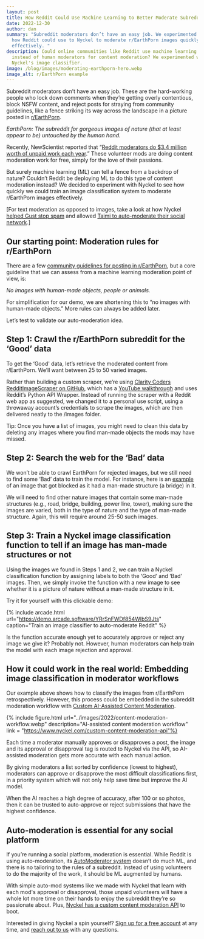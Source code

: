 ```yaml
---
layout: post
title: How Reddit Could Use Machine Learning to Better Moderate Subreddits
date: 2022-12-30
author: dan
summary: "Subreddit moderators don’t have an easy job. We experimented to see
  how Reddit could use to Nyckel to moderate r/EarthPorn images quickly and
  effectively. "
description: Could online communities like Reddit use machine learning
  instead of human moderators for content moderation? We experimented with
  Nyckel's image classifier.
image: /blog/images/moderating-earthporn-hero.webp
image_alt: r/EarthPorn example
---
```


Subreddit moderators don’t have an easy job. These are the hard-working people who lock down comments when they’re getting overly contentious, block NSFW content, and reject posts for straying from community guidelines, like a fence striking its way across the landscape in a picture posted in [r/EarthPorn](https://www.reddit.com/r/EarthPorn).

*EarthPorn: The subreddit for gorgeous images of nature (that at least appear to be) untouched by the human hand.*

Recently, NewScientist reported that “[Reddit moderators do $3.4 million worth of unpaid work each year](https://www.newscientist.com/article/2325828-reddit-moderators-do-3-4-million-worth-of-unpaid-work-each-year/).” These volunteer mods are doing content moderation work for free, simply for the love of their passions.

But surely machine learning (ML) can tell a fence from a backdrop of nature? Couldn’t Reddit be deploying ML to do this type of content moderation instead? We decided to experiment with Nyckel to see how quickly we could train an image classification system to moderate r/EarthPorn images effectively.

[For text moderation as opposed to images, take a look at how Nyckel [helped Gust stop spam](https://www.nyckel.com/blog/custom-spam-filter-gust-case-study/) and allowed [Taimi to auto-moderate their social network](https://www.nyckel.com/blog/content-moderation-of-social-network-taimi-case-study/).]

## Our starting point: Moderation rules for r/EarthPorn

There are a few [community guidelines for posting in r/EarthPorn](https://www.reddit.com/r/earthporn/about/rules), but a core guideline that we can assess from a machine learning moderation point of view, is:

*No images with human-made objects, people or animals.*

For simplification for our demo, we are shortening this to “no images with human-made objects.” More rules can always be added later.

Let’s test to validate our auto-moderation idea.

## Step 1: Crawl the r/EarthPorn subreddit for the ‘Good’ data

To get the ‘Good' data, let’s retrieve the moderated content from r/EarthPorn. We’ll want between 25 to 50 varied images.

Rather than building a custom scraper, we’re using [Clarity Coders RedditImageScraper on GitHub](https://github.com/ClarityCoders/RedditImageScraper), which has a [YouTube walkthrough](https://www.youtube.com/watch?v=sEIv8UcR3Go) and uses Reddit’s Python API Wrapper. Instead of running the scraper with a Reddit web app as suggested, we changed it to a personal use script, using a throwaway account’s credentials to scrape the images, which are then delivered neatly to the /images folder.

Tip: Once you have a list of images, you might need to clean this data by deleting any images where you find man-made objects the mods may have missed.

## Step 2: Search the web for the ‘Bad’ data

We won’t be able to crawl EarthPorn for rejected images, but we still need to find some ‘Bad’ data to train the model. For instance, here is an [example](https://www.reddit.com/r/EarthPorn/comments/x0td1g/mt_mikinley_denali_national_park_oc_4627x3085/) of an image that got blocked as it had a man-made structure (a bridge) in it.

We will need to find other nature images that contain some man-made structures (e.g., road, bridge, building, power line, tower), making sure the images are varied, both in the type of nature and the type of man-made structure. Again, this will require around 25-50 such images.

## Step 3: Train a Nyckel image classification function to tell if an image has man-made structures or not

Using the images we found in Steps 1 and 2, we can train a Nyckel classification function by assigning labels to both the ‘Good’ and ‘Bad’ images. Then, we simply invoke the function with a new image to see whether it is a picture of nature without a man-made structure in it.

Try it for yourself with this clickable demo:

{% include arcade.html url="https://demo.arcade.software/YRrSnFWDf854WlbS9Jts" caption="Train an image classifier to auto-moderate Reddit" %}

Is the function accurate enough yet to accurately approve or reject any image we give it? Probably not. However, human moderators can help train the model with each image rejection and approval.

## How it could work in the real world: Embedding image classification in moderator workflows

Our example above shows how to classify the images from r/EarthPorn retrospectively. However, this process could be embedded in the subreddit moderation workflow with [Custom AI-Assisted Content Moderation](https://www.nyckel.com/blog/custom-ai-assisted-content-moderation-pipeline/).

{% include figure.html url="../images/2022/content-moderation-workflow.webp" description="AI-assisted content moderation workflow" link = "https://www.nyckel.com/custom-content-moderation-api"%}

Each time a moderator manually approves or disapproves a post, the image and its approval or disapproval tag is routed to Nyckel via the API, so AI-assisted moderation gets more accurate with each manual action.

By giving moderators a list sorted by confidence (lowest to highest), moderators can approve or disapprove the most difficult classifications first, in a priority system which will not only help save time but improve the AI model.

When the AI reaches a high degree of accuracy, after 100 or so photos, then it can be trusted to auto-approve or reject submissions that have the highest confidence.

## Auto-moderation is essential for any social platform

If you’re running a social platform, moderation is essential. While Reddit is using auto-moderation, its [AutoModerator system](https://www.reddit.com/r/AutoModerator/wiki/index/) doesn’t do much ML, and there is no tailoring to the rules of a subreddit. Instead of using volunteers to do the majority of the work, it should be ML augmented by humans.

With simple auto-mod systems like we made with Nyckel that learn with each mod's approval or disapproval, those unpaid volunteers will have a whole lot more time on their hands to enjoy the subreddit they’re so passionate about. Plus, [Nyckel has a custom content moderation API](https://www.nyckel.com/custom-content-moderation-api) to boot.

Interested in giving Nyckel a spin yourself? [Sign up for a free account](https://www.nyckel.com/console) at any time, and [reach out to us](mailto:feedback@nyckel.com) with any questions.
